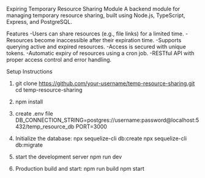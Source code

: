 Expiring Temporary Resource Sharing Module
A backend module for managing temporary resource sharing, built using Node.js, TypeScript, Express, and PostgreSQL.

Features
-Users can share resources (e.g., file links) for a limited time.
-Resources become inaccessible after their expiration time.
-Supports querying active and expired resources.
-Access is secured with unique tokens.
-Automatic expiry of resources using a cron job.
-RESTful API with proper access control and error handling.

Setup Instructions

1. git clone https://github.com/your-username/temp-resource-sharing.git
   cd temp-resource-sharing

2. npm install

3. create .env file
   DB_CONNECTION_STRING=postgres://username:password@localhost:5432/temp_resource_db
   PORT=3000

4. Initialize the database:
   npx sequelize-cli db:create
   npx sequelize-cli db:migrate

5. start the development server
   npm run dev

6. Production build and start:
   npm run build
   npm start
